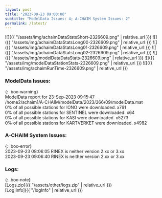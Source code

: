 ```yaml
---
layout: post
title: "2023-09-23 09:00:00"
subtitle: "ModelData Issues: 4; A-CHAIM System Issues: 2"
permalink: /latest/
---
```


![]({{ "/assets/img/achaimDataStatsShort-2326609.png" | relative_url }})
![]({{ "/assets/img/achaimDataStatsLong00-2326609.png" | relative_url }})
![]({{ "/assets/img/achaimDataStatsLong01-2326609.png" | relative_url }})
![]({{ "/assets/img/achaimDataStatsLong02-2326609.png" | relative_url }})
![]({{ "/assets/img/modelDataDataStats-2326609.png" | relative_url }})
![]({{ "/assets/img/modelDataStationStats-2326609.png" | relative_url }})
![]({{ "/assets/img/achaimRunTime-2326609.png" | relative_url }})


### ModelData Issues:  
  
{: .box-warning}  
 ModelData report for 23-Sep-2023 09:15:47   
 /home2/achaim1/A-CHAIM/modelData/2023/266/09/modelData.mat   
 0% of all possible stations for IONO were downloaded. x761   
 0% of all possible stations for SENTINEL were downloaded. x64   
 0% of all possible stations for KASI were downloaded. x5273   
 0% of all possible stations for KARTVERKET were downloaded. x4982   
  
### A-CHAIM System Issues:  
  
{: .box-error}  
2023-09-23 08:06:05 RINEX is neither version 2.xx or 3.xx  
2023-09-23 09:06:40 RINEX is neither version 2.xx or 3.xx  

### Logs:  
  
{: .box-note}  
[Logs.zip]({{ "/assets/other/logs.zip" | relative_url }})  
[Log Info]({{ "/logInfo" | relative_url }})  
